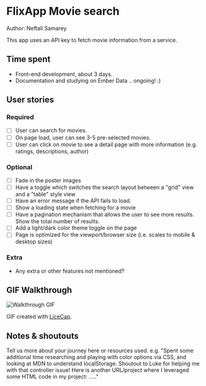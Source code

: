 # FlixApp Movie search

Author: Neftali Samarey

This app uses an API key to fetch movie information from a service.

## Time spent
 * Front-end development, about 3 days.
 * Documentation and studying on Ember Data .. ongoing! :)

## User stories

### Required
 * [ ] User can search for movies. 
 * [ ] On page load, user can see 3-5 pre-selected movies.
 * [ ] User can click on movie to see a detail page with more information (e.g. ratings, descriptions, author)

### Optional

 * [ ] Fade in the poster images
 * [ ] Have a toggle which switches the search layout between a "grid" view and a "table" style view
 * [ ] Have an error message if the API fails to load.
 * [ ] Show a loading state when fetching for a movie
 * [ ] Have a pagination mechanism that allows the user to see more results. Show the total number of results.
 * [ ] Add a light/dark color theme toggle on the page
 * [ ] Page is optimized for the viewport/browser size (i.e. scales to mobile & desktop sizes)

### Extra

 * Any extra or other features not mentioned?

## GIF Walkthrough

![Walkthrough GIF](path/to/gif.gif)

GIF created with [LiceCap](https://www.cockos.com/licecap/).

## Notes & shoutouts

Tell us more about your journey here or resources used. e.g. "Spent some additional time researching and playing with color options via CSS, and looking at MDN to understand localStorage. Shoutout to Luke for helping me with that controller issue! Here is another URL/project where I leveraged some HTML code in my project: ....."